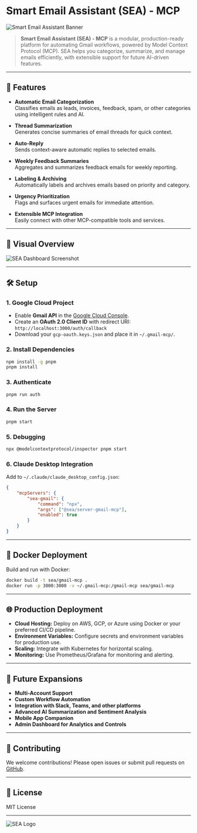 # Smart Email Assistant (SEA) - MCP

![Smart Email Assistant Banner](https://raw.githubusercontent.com/your-org/sea-gmail-mcp/main/assets/banner.png)

> **Smart Email Assistant (SEA) - MCP** is a modular, production-ready platform for automating Gmail workflows, powered by Model Context Protocol (MCP). SEA helps you categorize, summarize, and manage emails efficiently, with extensible support for future AI-driven features.

---

## 🚀 Features

- **Automatic Email Categorization**  
    Classifies emails as leads, invoices, feedback, spam, or other categories using intelligent rules and AI.

- **Thread Summarization**  
    Generates concise summaries of email threads for quick context.

- **Auto-Reply**  
    Sends context-aware automatic replies to selected emails.

- **Weekly Feedback Summaries**  
    Aggregates and summarizes feedback emails for weekly reporting.

- **Labeling & Archiving**  
    Automatically labels and archives emails based on priority and category.

- **Urgency Prioritization**  
    Flags and surfaces urgent emails for immediate attention.

- **Extensible MCP Integration**  
    Easily connect with other MCP-compatible tools and services.

---

## 📸 Visual Overview

![SEA Dashboard Screenshot](https://raw.githubusercontent.com/your-org/sea-gmail-mcp/main/assets/dashboard.png)

---

## 🛠️ Setup

### 1. Google Cloud Project

- Enable **Gmail API** in the [Google Cloud Console](https://console.cloud.google.com/).
- Create an **OAuth 2.0 Client ID** with redirect URI:  
    `http://localhost:3000/auth/callback`
- Download your `gcp-oauth.keys.json` and place it in `~/.gmail-mcp/`.

### 2. Install Dependencies

```sh
npm install -g pnpm
pnpm install
```

### 3. Authenticate

```sh
pnpm run auth
```

### 4. Run the Server

```sh
pnpm start
```

### 5. Debugging

```sh
npx @modelcontextprotocol/inspector pnpm start
```

### 6. Claude Desktop Integration

Add to `~/.claude/claude_desktop_config.json`:

```json
{
    "mcpServers": {
        "sea-gmail": {
            "command": "npx",
            "args": ["@sea/server-gmail-mcp"],
            "enabled": true
        }
    }
}
```

---

## 🐳 Docker Deployment

Build and run with Docker:

```sh
docker build -t sea/gmail-mcp .
docker run -p 3000:3000 -v ~/.gmail-mcp:/gmail-mcp sea/gmail-mcp
```

---

## 🌐 Production Deployment

- **Cloud Hosting:** Deploy on AWS, GCP, or Azure using Docker or your preferred CI/CD pipeline.
- **Environment Variables:** Configure secrets and environment variables for production use.
- **Scaling:** Integrate with Kubernetes for horizontal scaling.
- **Monitoring:** Use Prometheus/Grafana for monitoring and alerting.

---

## 🧩 Future Expansions

- **Multi-Account Support**
- **Custom Workflow Automation**
- **Integration with Slack, Teams, and other platforms**
- **Advanced AI Summarization and Sentiment Analysis**
- **Mobile App Companion**
- **Admin Dashboard for Analytics and Controls**

---

## 🤝 Contributing

We welcome contributions! Please open issues or submit pull requests on [GitHub](https://github.com/your-org/sea-gmail-mcp).

---

## 📄 License

MIT License

---

![SEA Logo](https://raw.githubusercontent.com/your-org/sea-gmail-mcp/main/assets/logo.png)
